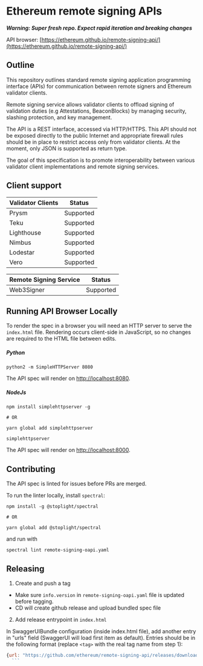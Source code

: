 # Ethereum remote signing APIs

**_Warning: Super fresh repo. Expect rapid iteration and breaking changes_**

API browser: [https://ethereum.github.io/remote-signing-api/](https://ethereum.github.io/remote-signing-api/)

## Outline
This repository outlines standard remote signing application programming interface (APIs) for communication between remote signers and Ethereum
validator clients.

Remote signing service allows validator clients to offload signing of validation duties (e.g  Attestations, BeaconBlocks) by managing security, slashing protection,
and key management.

The API is a REST interface, accessed via HTTP/HTTPS. This API should not be exposed directly to the public Internet and appropriate firewall rules should be
in place to restrict access only from validator clients. At the moment, only JSON is supported as return type.

The goal of this specification is to promote interoperability between various validator client implementations and remote signing services.

## Client support
| Validator Clients | Status    |
| ----------------- | --------- |
| Prysm             | Supported |
| Teku              | Supported |
| Lighthouse        | Supported |
| Nimbus            | Supported |
| Lodestar          | Supported |
| Vero              | Supported |

| Remote Signing Service | Status    |
| ---------------------- | --------- |
| Web3Signer             | Supported |

## Running API Browser Locally

To render the spec in a browser you will need an HTTP server to serve the `index.html` file.
Rendering occurs client-side in JavaScript, so no changes are required to the HTML file between
edits.

##### Python

```
python2 -m SimpleHTTPServer 8080
```

The API spec will render on [http://localhost:8080](http://localhost:8080).

##### NodeJs

```
npm install simplehttpserver -g

# OR

yarn global add simplehttpserver

simplehttpserver
```

The API spec will render on [http://localhost:8000](http://localhost:8000).

## Contributing

The API spec is linted for issues before PRs are merged.

To run the linter locally, install `spectral`:

```
npm install -g @stoplight/spectral

# OR

yarn global add @stoplight/spectral
```

and run with

```
spectral lint remote-signing-oapi.yaml
```

## Releasing

1. Create and push a tag

- Make sure `info.version` in `remote-signing-oapi.yaml` file is updated before tagging.
- CD will create github release and upload bundled spec file

2. Add release entrypoint in `index.html`

In SwaggerUIBundle configuration (inside index.html file), add another entry in "urls" field (SwaggerUI will load first item as default).
Entries should be in the following format (replace `<tag>` with the real tag name from step 1):

  ```javascript
  {url: "https://github.com/ethereum/remote-signing-api/releases/download/<tag>/remote-signing-oapi.yaml", name: "<tag>"},
    ```
